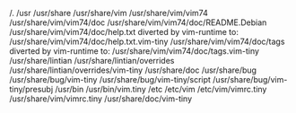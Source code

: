 /.
/usr
/usr/share
/usr/share/vim
/usr/share/vim/vim74
/usr/share/vim/vim74/doc
/usr/share/vim/vim74/doc/README.Debian
/usr/share/vim/vim74/doc/help.txt
diverted by vim-runtime to: /usr/share/vim/vim74/doc/help.txt.vim-tiny
/usr/share/vim/vim74/doc/tags
diverted by vim-runtime to: /usr/share/vim/vim74/doc/tags.vim-tiny
/usr/share/lintian
/usr/share/lintian/overrides
/usr/share/lintian/overrides/vim-tiny
/usr/share/doc
/usr/share/bug
/usr/share/bug/vim-tiny
/usr/share/bug/vim-tiny/script
/usr/share/bug/vim-tiny/presubj
/usr/bin
/usr/bin/vim.tiny
/etc
/etc/vim
/etc/vim/vimrc.tiny
/usr/share/vim/vimrc.tiny
/usr/share/doc/vim-tiny
